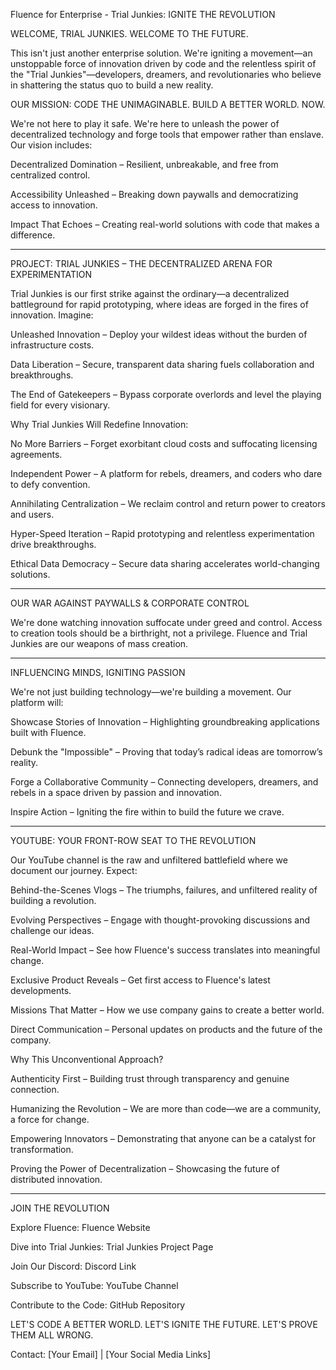 Fluence for Enterprise - Trial Junkies: IGNITE THE REVOLUTION

WELCOME, TRIAL JUNKIES. WELCOME TO THE FUTURE.

This isn't just another enterprise solution. We're igniting a movement—an unstoppable force of innovation driven by code and the relentless spirit of the "Trial Junkies"—developers, dreamers, and revolutionaries who believe in shattering the status quo to build a new reality.

OUR MISSION: CODE THE UNIMAGINABLE. BUILD A BETTER WORLD. NOW.

We're not here to play it safe. We're here to unleash the power of decentralized technology and forge tools that empower rather than enslave. Our vision includes:

Decentralized Domination – Resilient, unbreakable, and free from centralized control.

Accessibility Unleashed – Breaking down paywalls and democratizing access to innovation.

Impact That Echoes – Creating real-world solutions with code that makes a difference.



---

PROJECT: TRIAL JUNKIES – THE DECENTRALIZED ARENA FOR EXPERIMENTATION

Trial Junkies is our first strike against the ordinary—a decentralized battleground for rapid prototyping, where ideas are forged in the fires of innovation. Imagine:

Unleashed Innovation – Deploy your wildest ideas without the burden of infrastructure costs.

Data Liberation – Secure, transparent data sharing fuels collaboration and breakthroughs.

The End of Gatekeepers – Bypass corporate overlords and level the playing field for every visionary.


Why Trial Junkies Will Redefine Innovation:

No More Barriers – Forget exorbitant cloud costs and suffocating licensing agreements.

Independent Power – A platform for rebels, dreamers, and coders who dare to defy convention.

Annihilating Centralization – We reclaim control and return power to creators and users.

Hyper-Speed Iteration – Rapid prototyping and relentless experimentation drive breakthroughs.

Ethical Data Democracy – Secure data sharing accelerates world-changing solutions.



---

OUR WAR AGAINST PAYWALLS & CORPORATE CONTROL

We're done watching innovation suffocate under greed and control. Access to creation tools should be a birthright, not a privilege. Fluence and Trial Junkies are our weapons of mass creation.


---

INFLUENCING MINDS, IGNITING PASSION

We're not just building technology—we're building a movement. Our platform will:

Showcase Stories of Innovation – Highlighting groundbreaking applications built with Fluence.

Debunk the "Impossible" – Proving that today’s radical ideas are tomorrow’s reality.

Forge a Collaborative Community – Connecting developers, dreamers, and rebels in a space driven by passion and innovation.

Inspire Action – Igniting the fire within to build the future we crave.



---

YOUTUBE: YOUR FRONT-ROW SEAT TO THE REVOLUTION

Our YouTube channel is the raw and unfiltered battlefield where we document our journey. Expect:

Behind-the-Scenes Vlogs – The triumphs, failures, and unfiltered reality of building a revolution.

Evolving Perspectives – Engage with thought-provoking discussions and challenge our ideas.

Real-World Impact – See how Fluence's success translates into meaningful change.

Exclusive Product Reveals – Get first access to Fluence's latest developments.

Missions That Matter – How we use company gains to create a better world.

Direct Communication – Personal updates on products and the future of the company.


Why This Unconventional Approach?

Authenticity First – Building trust through transparency and genuine connection.

Humanizing the Revolution – We are more than code—we are a community, a force for change.

Empowering Innovators – Demonstrating that anyone can be a catalyst for transformation.

Proving the Power of Decentralization – Showcasing the future of distributed innovation.



---

JOIN THE REVOLUTION

Explore Fluence: Fluence Website

Dive into Trial Junkies: Trial Junkies Project Page

Join Our Discord: Discord Link

Subscribe to YouTube: YouTube Channel

Contribute to the Code: GitHub Repository


LET'S CODE A BETTER WORLD. LET'S IGNITE THE FUTURE. LET'S PROVE THEM ALL WRONG.

Contact: [Your Email] | [Your Social Media Links]


